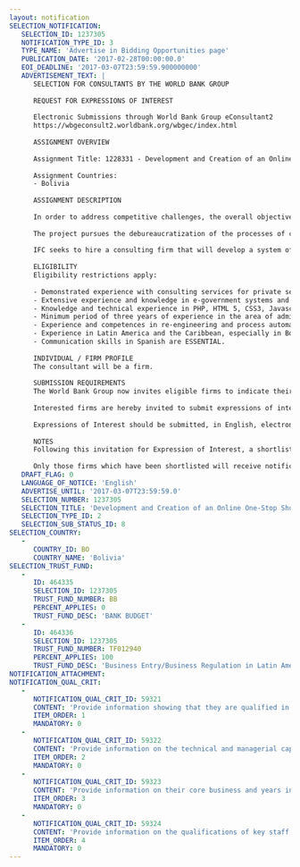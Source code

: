 ```yaml
---
layout: notification
SELECTION_NOTIFICATION: 
   SELECTION_ID: 1237305
   NOTIFICATION_TYPE_ID: 3
   TYPE_NAME: 'Advertise in Bidding Opportunities page'
   PUBLICATION_DATE: '2017-02-28T00:00:00.0'
   EOI_DEADLINE: '2017-03-07T23:59:59.900000000'
   ADVERTISEMENT_TEXT: |
      SELECTION FOR CONSULTANTS BY THE WORLD BANK GROUP
      
      REQUEST FOR EXPRESSIONS OF INTEREST
      
      Electronic Submissions through World Bank Group eConsultant2
      https://wbgeconsult2.worldbank.org/wbgec/index.html
      
      ASSIGNMENT OVERVIEW
      
      Assignment Title: 1228331 - Development and Creation of an Online One-Stop Shop Interface in Bolivia
      
      Assignment Countries:
      - Bolivia
      
      ASSIGNMENT DESCRIPTION
      
      In order to address competitive challenges, the overall objective of the project is to accelerate sustainable business entry of firms at the regional level in LAC. This will be achieved by streamlining procedures (e.g. including labor and social insurance registration, commercial registries, notary registries, operating licenses and tax registries) and integrating these processes via electronic platforms at national level (one stop shops).
      
      The project pursues the debureaucratization of the processes of creation and functioning of economic units made through public institutions of central government. As a means to achieve this goal the intention is to develop the necessary software tool(s) for the exchange of information between the entities that will be part of the "One-Stop Shop for the creation and operation of production units" in Bolivia.
      
      IFC seeks to hire a consulting firm that will develop a system of information exchange related to business entry procedures and create an integrated business and license registry i.e. a One-Stop Shop.
      
      ELIGIBILITY
      Eligibility restrictions apply:
      
      - Demonstrated experience with consulting services for private sector and multilateral agencies; 
      - Extensive experience and knowledge in e-government systems and providing e-government solutions involving process improvement and custom software solutions, that enable public sector organizations to providing conventional services to citizens in more efficient, online ways;
      - Knowledge and technical experience in PHP, HTML 5, CSS3, Javascript, MySQL, PostgreSQL, Open Source Technology; 
      - Minimum period of three years of experience in the area of administrative simplification, re-engineering or process improvement with intensive information and communication technologies; 
      - Experience and competences in re-engineering and process automation projects (experience, available trained staff and proven record of successful implementation of such projects); 
      - Experience in Latin America and the Caribbean, especially in Bolivia is highly desirable;
      - Communication skills in Spanish are ESSENTIAL.
      
      INDIVIDUAL / FIRM PROFILE
      The consultant will be a firm. 
      
      SUBMISSION REQUIREMENTS
      The World Bank Group now invites eligible firms to indicate their interest in providing the services. Interested firms must provide information indicating that they are qualified to perform the services (brochures, description of similar assignments, experience in similar conditions, availability of appropriate skills among staff, etc. for firms; CV and cover letter for individuals). Please note that the total size of all attachments should be less than 5MB. Consultants may associate to enhance their qualifications.
      
      Interested firms are hereby invited to submit expressions of interest.
      
      Expressions of Interest should be submitted, in English, electronically through World Bank Group eConsultant2 (https://wbgeconsult2.worldbank.org/wbgec/index.html)
      
      NOTES
      Following this invitation for Expression of Interest, a shortlist of qualified firms will be formally invited to submit proposals. Shortlisting and selection will be subject to the availability of funding.
      
      Only those firms which have been shortlisted will receive notification. No debrief will be provided to firms which have not been shortlisted.
   DRAFT_FLAG: 0
   LANGUAGE_OF_NOTICE: 'English'
   ADVERTISE_UNTIL: '2017-03-07T23:59:59.0'
   SELECTION_NUMBER: 1237305
   SELECTION_TITLE: 'Development and Creation of an Online One-Stop Shop Interface in Bolivia - Updated Selection'
   SELECTION_TYPE_ID: 2
   SELECTION_SUB_STATUS_ID: 8
SELECTION_COUNTRY: 
   - 
      COUNTRY_ID: BO
      COUNTRY_NAME: 'Bolivia'
SELECTION_TRUST_FUND: 
   - 
      ID: 464335
      SELECTION_ID: 1237305
      TRUST_FUND_NUMBER: BB
      PERCENT_APPLIES: 0
      TRUST_FUND_DESC: 'BANK BUDGET'
   - 
      ID: 464336
      SELECTION_ID: 1237305
      TRUST_FUND_NUMBER: TF012940
      PERCENT_APPLIES: 100
      TRUST_FUND_DESC: 'Business Entry/Business Regulation in Latin America and the Caribbean'
NOTIFICATION_ATTACHMENT: 
NOTIFICATION_QUAL_CRIT: 
   - 
      NOTIFICATION_QUAL_CRIT_ID: 59321
      CONTENT: 'Provide information showing that they are qualified in the field of the assignment.'
      ITEM_ORDER: 1
      MANDATORY: 0
   - 
      NOTIFICATION_QUAL_CRIT_ID: 59322
      CONTENT: 'Provide information on the technical and managerial capabilities of the firm.'
      ITEM_ORDER: 2
      MANDATORY: 0
   - 
      NOTIFICATION_QUAL_CRIT_ID: 59323
      CONTENT: 'Provide information on their core business and years in business.'
      ITEM_ORDER: 3
      MANDATORY: 0
   - 
      NOTIFICATION_QUAL_CRIT_ID: 59324
      CONTENT: 'Provide information on the qualifications of key staff.'
      ITEM_ORDER: 4
      MANDATORY: 0
---
```

